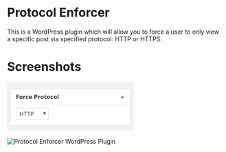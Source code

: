 # Protocol Enforcer
This is a WordPress plugin which will allow you to force a user to only view a specific post via specified protocol: HTTP or HTTPS.

Screenshots
===========

![Protocol Enforcer WordPress Plugin](/screenshot-1.png?raw=true "Protocol Enforcer WordPress Plugin")

![Protocol Enforcer WordPress Plugin](/screenshotr-2.png?raw=true "Protocol Enforcer WordPress Plugin")
